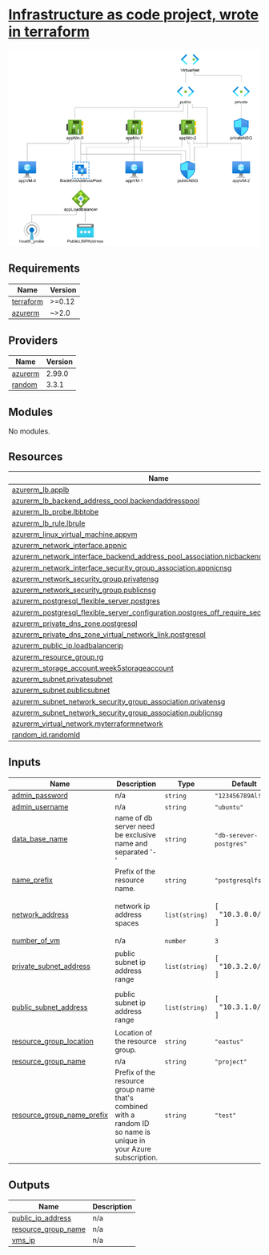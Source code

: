 # <ins>Infrastructure as code project, wrote in terraform</ins>

![](images/diagram.png)

## Requirements

| Name | Version |
|------|---------|
| <a name="requirement_terraform"></a> [terraform](#requirement\_terraform) | >=0.12 |
| <a name="requirement_azurerm"></a> [azurerm](#requirement\_azurerm) | ~>2.0 |

## Providers

| Name | Version |
|------|---------|
| <a name="provider_azurerm"></a> [azurerm](#provider\_azurerm) | 2.99.0 |
| <a name="provider_random"></a> [random](#provider\_random) | 3.3.1 |

## Modules

No modules.

## Resources

| Name | Type |
|------|------|
| [azurerm_lb.applb](https://registry.terraform.io/providers/hashicorp/azurerm/latest/docs/resources/lb) | resource |
| [azurerm_lb_backend_address_pool.backendaddresspool](https://registry.terraform.io/providers/hashicorp/azurerm/latest/docs/resources/lb_backend_address_pool) | resource |
| [azurerm_lb_probe.lbbtobe](https://registry.terraform.io/providers/hashicorp/azurerm/latest/docs/resources/lb_probe) | resource |
| [azurerm_lb_rule.lbrule](https://registry.terraform.io/providers/hashicorp/azurerm/latest/docs/resources/lb_rule) | resource |
| [azurerm_linux_virtual_machine.appvm](https://registry.terraform.io/providers/hashicorp/azurerm/latest/docs/resources/linux_virtual_machine) | resource |
| [azurerm_network_interface.appnic](https://registry.terraform.io/providers/hashicorp/azurerm/latest/docs/resources/network_interface) | resource |
| [azurerm_network_interface_backend_address_pool_association.nicbackendpool](https://registry.terraform.io/providers/hashicorp/azurerm/latest/docs/resources/network_interface_backend_address_pool_association) | resource |
| [azurerm_network_interface_security_group_association.appnicnsg](https://registry.terraform.io/providers/hashicorp/azurerm/latest/docs/resources/network_interface_security_group_association) | resource |
| [azurerm_network_security_group.privatensg](https://registry.terraform.io/providers/hashicorp/azurerm/latest/docs/resources/network_security_group) | resource |
| [azurerm_network_security_group.publicnsg](https://registry.terraform.io/providers/hashicorp/azurerm/latest/docs/resources/network_security_group) | resource |
| [azurerm_postgresql_flexible_server.postgres](https://registry.terraform.io/providers/hashicorp/azurerm/latest/docs/resources/postgresql_flexible_server) | resource |
| [azurerm_postgresql_flexible_server_configuration.postgres_off_require_secure_transport](https://registry.terraform.io/providers/hashicorp/azurerm/latest/docs/resources/postgresql_flexible_server_configuration) | resource |
| [azurerm_private_dns_zone.postgresql](https://registry.terraform.io/providers/hashicorp/azurerm/latest/docs/resources/private_dns_zone) | resource |
| [azurerm_private_dns_zone_virtual_network_link.postgresql](https://registry.terraform.io/providers/hashicorp/azurerm/latest/docs/resources/private_dns_zone_virtual_network_link) | resource |
| [azurerm_public_ip.loadbalancerip](https://registry.terraform.io/providers/hashicorp/azurerm/latest/docs/resources/public_ip) | resource |
| [azurerm_resource_group.rg](https://registry.terraform.io/providers/hashicorp/azurerm/latest/docs/resources/resource_group) | resource |
| [azurerm_storage_account.week5storageaccount](https://registry.terraform.io/providers/hashicorp/azurerm/latest/docs/resources/storage_account) | resource |
| [azurerm_subnet.privatesubnet](https://registry.terraform.io/providers/hashicorp/azurerm/latest/docs/resources/subnet) | resource |
| [azurerm_subnet.publicsubnet](https://registry.terraform.io/providers/hashicorp/azurerm/latest/docs/resources/subnet) | resource |
| [azurerm_subnet_network_security_group_association.privatensg](https://registry.terraform.io/providers/hashicorp/azurerm/latest/docs/resources/subnet_network_security_group_association) | resource |
| [azurerm_subnet_network_security_group_association.publicnsg](https://registry.terraform.io/providers/hashicorp/azurerm/latest/docs/resources/subnet_network_security_group_association) | resource |
| [azurerm_virtual_network.myterraformnetwork](https://registry.terraform.io/providers/hashicorp/azurerm/latest/docs/resources/virtual_network) | resource |
| [random_id.randomId](https://registry.terraform.io/providers/hashicorp/random/latest/docs/resources/id) | resource |

## Inputs

| Name | Description | Type | Default | Required |
|------|-------------|------|---------|:--------:|
| <a name="input_admin_password"></a> [admin\_password](#input\_admin\_password) | n/a | `string` | `"123456789Al!"` | no |
| <a name="input_admin_username"></a> [admin\_username](#input\_admin\_username) | n/a | `string` | `"ubuntu"` | no |
| <a name="input_data_base_name"></a> [data\_base\_name](#input\_data\_base\_name) | name of db server need be exclusive name and separated '-' | `string` | `"db-serever-postgres"` | no |
| <a name="input_name_prefix"></a> [name\_prefix](#input\_name\_prefix) | Prefix of the resource name. | `string` | `"postgresqlfs"` | no |
| <a name="input_network_address"></a> [network\_address](#input\_network\_address) | network ip address spaces | `list(string)` | <pre>[<br>  "10.3.0.0/16"<br>]</pre> | no |
| <a name="input_number_of_vm"></a> [number\_of\_vm](#input\_number\_of\_vm) | n/a | `number` | `3` | no |
| <a name="input_private_subnet_address"></a> [private\_subnet\_address](#input\_private\_subnet\_address) | public subnet ip address range | `list(string)` | <pre>[<br>  "10.3.2.0/24"<br>]</pre> | no |
| <a name="input_public_subnet_address"></a> [public\_subnet\_address](#input\_public\_subnet\_address) | public subnet ip address range | `list(string)` | <pre>[<br>  "10.3.1.0/24"<br>]</pre> | no |
| <a name="input_resource_group_location"></a> [resource\_group\_location](#input\_resource\_group\_location) | Location of the resource group. | `string` | `"eastus"` | no |
| <a name="input_resource_group_name"></a> [resource\_group\_name](#input\_resource\_group\_name) | n/a | `string` | `"project"` | no |
| <a name="input_resource_group_name_prefix"></a> [resource\_group\_name\_prefix](#input\_resource\_group\_name\_prefix) | Prefix of the resource group name that's combined with a random ID so name is unique in your Azure subscription. | `string` | `"test"` | no |

## Outputs

| Name | Description |
|------|-------------|
| <a name="output_public_ip_address"></a> [public\_ip\_address](#output\_public\_ip\_address) | n/a |
| <a name="output_resource_group_name"></a> [resource\_group\_name](#output\_resource\_group\_name) | n/a |
| <a name="output_vms_ip"></a> [vms\_ip](#output\_vms\_ip) | n/a |
